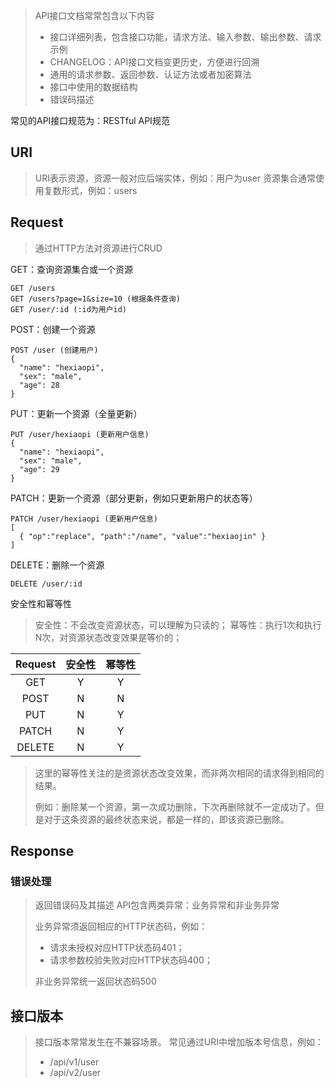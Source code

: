 > API接口文档常常包含以下内容
> - 接口详细列表，包含接口功能，请求方法、输入参数、输出参数、请求示例
> - CHANGELOG：API接口文档变更历史，方便进行回溯
> - 通用的请求参数、返回参数、认证方法或者加密算法
> - 接口中使用的数据结构
> - 错误码描述

常见的API接口规范为：RESTful API规范

## URI
> URI表示资源，资源一般对应后端实体，例如：用户为user
> 资源集合通常使用复数形式，例如：users

## Request
> 通过HTTP方法对资源进行CRUD

GET：查询资源集合或一个资源
```
GET /users
GET /users?page=1&size=10 (根据条件查询)
GET /user/:id (:id为用户id)
```

POST：创建一个资源
```
POST /user (创建用户)
{
  "name": "hexiaopi",
  "sex": "male",
  "age": 28
}
```

PUT：更新一个资源（全量更新）
```
PUT /user/hexiaopi (更新用户信息)
{
  "name": "hexiaopi",
  "sex": "male",
  "age": 29
}
```

PATCH：更新一个资源（部分更新，例如只更新用户的状态等）
```
PATCH /user/hexiaopi (更新用户信息)
[
  { "op":"replace", "path":"/name", "value":"hexiaojin" }
]
```

DELETE：删除一个资源
```
DELETE /user/:id
```

安全性和幂等性
> 安全性：不会改变资源状态，可以理解为只读的；
> 幂等性：执行1次和执行N次，对资源状态改变效果是等价的；

| Request | 安全性 | 幂等性 |
| :-----: | :----: | :----: |
|   GET   |   Y    |   Y    |
|  POST   |   N    |   N    |
|   PUT   |   N    |   Y    |
|  PATCH  |   N    |   Y    |
| DELETE  |   N    |   Y    |

> 这里的幂等性关注的是资源状态改变效果，而非两次相同的请求得到相同的结果。
> 
> 例如：删除某一个资源，第一次成功删除，下次再删除就不一定成功了。但是对于这条资源的最终状态来说，都是一样的，即该资源已删除。

## Response

### 错误处理
> 返回错误码及其描述
> API包含两类异常：业务异常和非业务异常
> 
> 业务异常须返回相应的HTTP状态码，例如：
> - 请求未授权对应HTTP状态码401；
> - 请求参数校验失败对应HTTP状态码400；
> 
> 非业务异常统一返回状态码500

## 接口版本
> 接口版本常常发生在不兼容场景。
> 常见通过URI中增加版本号信息，例如：
> 
> - /api/v1/user
> - /api/v2/user
